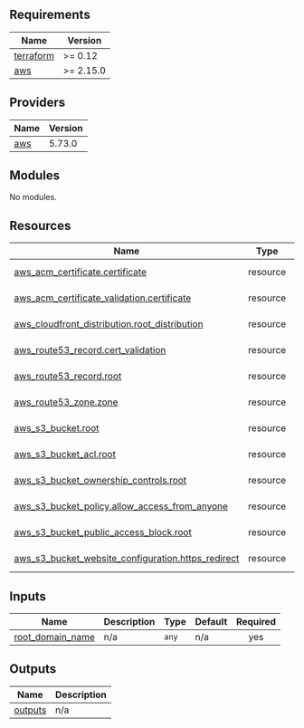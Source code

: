
## Requirements

| Name | Version |
|------|---------|
| <a name="requirement_terraform"></a> [terraform](#requirement\_terraform) | >= 0.12 |
| <a name="requirement_aws"></a> [aws](#requirement\_aws) | >= 2.15.0 |

## Providers

| Name | Version |
|------|---------|
| <a name="provider_aws"></a> [aws](#provider\_aws) | 5.73.0 |

## Modules

No modules.

## Resources

| Name | Type | File |
|------|------|------|
| [aws_acm_certificate.certificate](https://registry.terraform.io/providers/hashicorp/aws/latest/docs/resources/acm_certificate) | resource | (modules/root-domain/certificate.tf#1) |
| [aws_acm_certificate_validation.certificate](https://registry.terraform.io/providers/hashicorp/aws/latest/docs/resources/acm_certificate_validation) | resource | (modules/root-domain/certificate.tf#36) |
| [aws_cloudfront_distribution.root_distribution](https://registry.terraform.io/providers/hashicorp/aws/latest/docs/resources/cloudfront_distribution) | resource | (modules/root-domain/cloudfront.tf#1) |
| [aws_route53_record.cert_validation](https://registry.terraform.io/providers/hashicorp/aws/latest/docs/resources/route53_record) | resource | (modules/root-domain/certificate.tf#17) |
| [aws_route53_record.root](https://registry.terraform.io/providers/hashicorp/aws/latest/docs/resources/route53_record) | resource | (modules/root-domain/routing.tf#11) |
| [aws_route53_zone.zone](https://registry.terraform.io/providers/hashicorp/aws/latest/docs/resources/route53_zone) | resource | (modules/root-domain/routing.tf#1) |
| [aws_s3_bucket.root](https://registry.terraform.io/providers/hashicorp/aws/latest/docs/resources/s3_bucket) | resource | (modules/root-domain/s3.tf#1) |
| [aws_s3_bucket_acl.root](https://registry.terraform.io/providers/hashicorp/aws/latest/docs/resources/s3_bucket_acl) | resource | (modules/root-domain/s3.tf#36) |
| [aws_s3_bucket_ownership_controls.root](https://registry.terraform.io/providers/hashicorp/aws/latest/docs/resources/s3_bucket_ownership_controls) | resource | (modules/root-domain/s3.tf#20) |
| [aws_s3_bucket_policy.allow_access_from_anyone](https://registry.terraform.io/providers/hashicorp/aws/latest/docs/resources/s3_bucket_policy) | resource | (modules/root-domain/s3.tf#46) |
| [aws_s3_bucket_public_access_block.root](https://registry.terraform.io/providers/hashicorp/aws/latest/docs/resources/s3_bucket_public_access_block) | resource | (modules/root-domain/s3.tf#27) |
| [aws_s3_bucket_website_configuration.https_redirect](https://registry.terraform.io/providers/hashicorp/aws/latest/docs/resources/s3_bucket_website_configuration) | resource | (modules/root-domain/s3.tf#12) |

## Inputs

| Name | Description | Type | Default | Required |
|------|-------------|------|---------|:--------:|
| <a name="input_root_domain_name"></a> [root\_domain\_name](#input\_root\_domain\_name) | n/a | `any` | n/a | yes |

## Outputs

| Name | Description |
|------|-------------|
| <a name="output_outputs"></a> [outputs](#output\_outputs) | n/a |
